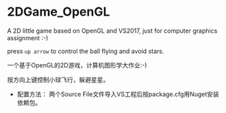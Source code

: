 # 2DGame_OpenGL
A 2D little game based on OpenGL and VS2017, just for computer graphics assignment :-)

press `up arrow` to control the ball flying and avoid stars.

一个基于OpenGL的2D游戏，计算机图形学大作业:-)

按方向上键控制小球飞行，躲避星星。


 - 配置方法：
两个Source File文件导入VS工程后按package.cfg用Nuget安装依赖包。
